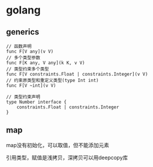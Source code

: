 # golang

## generics

```golang
// 函数声明
func F[V any](v V)
// 多个类型参数
func F[K any, V any](k K, v V)
// 类型约束多个类型
func F[V constraints.Float | constraints.Integer](v V)
// 约束原类型和重定义类型(type Int int)
func F[V ~int](v V)

// 类型约束声明
type Number interface {
    constraints.Float | constraints.Integer
}
```

## map

map没有初始化，可以取值，但不能添加元素

引用类型，赋值是浅拷贝，深拷贝可以用deepcopy库
